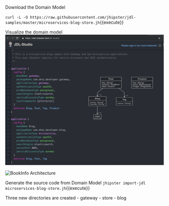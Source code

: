 Download the Domain Model

`curl -L -O https://raw.githubusercontent.com/jhipster/jdl-samples/master/microservices-blog-store.jh`{{execute}}

Visualize the domain model 
![BookInfo Architecture](https://github.com/adhulappanavar/katacoda-scenarios/blob/master/jhipster-microservice/assests/Domian%20Architecture%20Using%20JH%20Studio.png)


![BookInfo Architecture](https://katacoda.com/courses/istio/deploy-istio-on-kubernetes/assets/bookinfo-arch.png)

Generate the source code from Domain Model
`jhipster import-jdl microservices-blog-store.jh`{{execute}}


Three new directories are created
    - gateway
    - store
    - blog

